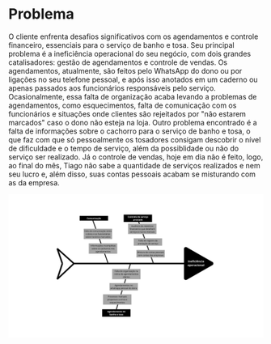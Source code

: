 # Problema 

O cliente enfrenta desafios significativos com os agendamentos e controle financeiro, essenciais para o serviço de banho e tosa. Seu principal problema é a ineficiência operacional do seu negócio, com dois grandes catalisadores: gestão de agendamentos e controle de vendas. Os agendamentos, atualmente, são feitos pelo WhatsApp do dono ou por ligações no seu telefone pessoal, e após isso anotados em um caderno ou apenas passados aos funcionários responsáveis pelo serviço. Ocasionalmente, essa falta de organização acaba levando a problemas de agendamentos, como esquecimentos, falta de comunicação com os funcionários e situações onde clientes são rejeitados por "não estarem marcados" caso o dono não esteja na loja. Outro problema encontrado é a falta de informações sobre o cachorro para o serviço de banho e tosa, o que faz com que só pessoalmente os tosadores consigam descobrir o nível de dificuldade e o tempo de serviço, além da possiblidade ou não do serviço ser realizado. Já o controle de vendas, hoje em dia não é feito, logo, ao final do mês, Tiago não sabe a quantidade de serviços realizados e nem seu lucro e, além disso, suas contas pessoais acabam se misturando com as da empresa.


 ![Texto alternativo](../assets/imgs/diagrama.png)